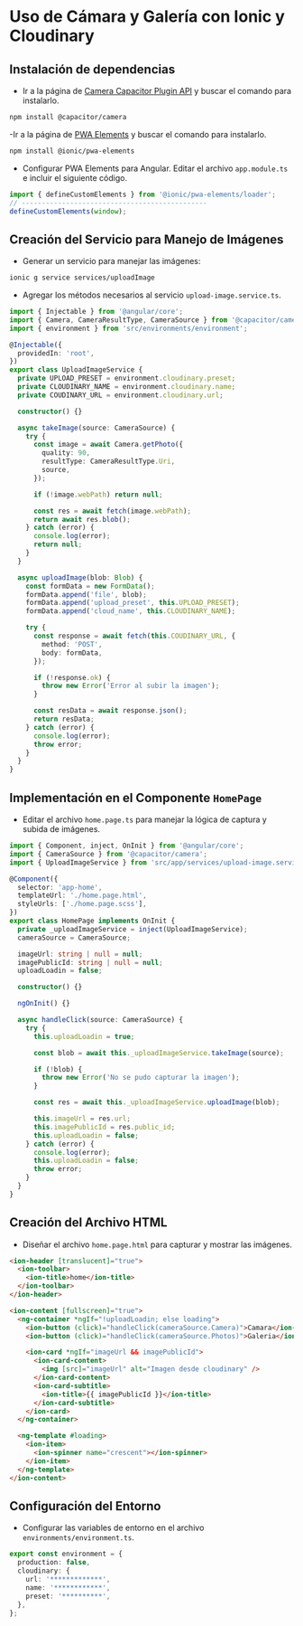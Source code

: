 
# Uso de Cámara y Galería con Ionic y Cloudinary

## Instalación de dependencias

- Ir a la página de [Camera Capacitor Plugin API](https://ionicframework.com/docs/native/camera) y buscar el comando para instalarlo.
```bash
npm install @capacitor/camera
```

-Ir a la página de [PWA Elements](https://capacitorjs.com/docs/web/pwa-elements) y buscar el comando para instalarlo.
```bash
npm install @ionic/pwa-elements
```
- Configurar PWA Elements para Angular. Editar el archivo `app.module.ts` e incluir el siguiente código.
```ts
import { defineCustomElements } from '@ionic/pwa-elements/loader';
// ----------------------------------------------
defineCustomElements(window);
```
## Creación del Servicio para Manejo de Imágenes

-   Generar un servicio para manejar las imágenes:
```bash
ionic g service services/uploadImage
```
- Agregar los métodos necesarios al servicio `upload-image.service.ts`.
```ts
import { Injectable } from '@angular/core';
import { Camera, CameraResultType, CameraSource } from '@capacitor/camera';
import { environment } from 'src/environments/environment';

@Injectable({
  providedIn: 'root',
})
export class UploadImageService {
  private UPLOAD_PRESET = environment.cloudinary.preset;
  private CLOUDINARY_NAME = environment.cloudinary.name;
  private COUDINARY_URL = environment.cloudinary.url;

  constructor() {}

  async takeImage(source: CameraSource) {
    try {
      const image = await Camera.getPhoto({
        quality: 90,
        resultType: CameraResultType.Uri,
        source,
      });

      if (!image.webPath) return null;

      const res = await fetch(image.webPath);
      return await res.blob();
    } catch (error) {
      console.log(error);
      return null;
    }
  }

  async uploadImage(blob: Blob) {
    const formData = new FormData();
    formData.append('file', blob);
    formData.append('upload_preset', this.UPLOAD_PRESET);
    formData.append('cloud_name', this.CLOUDINARY_NAME);

    try {
      const response = await fetch(this.COUDINARY_URL, {
        method: 'POST',
        body: formData,
      });

      if (!response.ok) {
        throw new Error('Error al subir la imagen');
      }

      const resData = await response.json();
      return resData;
    } catch (error) {
      console.log(error);
      throw error;
    }
  }
}
```
## Implementación en el Componente `HomePage`

-   Editar el archivo `home.page.ts` para manejar la lógica de captura y subida de imágenes.
```ts
import { Component, inject, OnInit } from '@angular/core';
import { CameraSource } from '@capacitor/camera';
import { UploadImageService } from 'src/app/services/upload-image.service';

@Component({
  selector: 'app-home',
  templateUrl: './home.page.html',
  styleUrls: ['./home.page.scss'],
})
export class HomePage implements OnInit {
  private _uploadImageService = inject(UploadImageService);
  cameraSource = CameraSource;

  imageUrl: string | null = null;
  imagePublicId: string | null = null;
  uploadLoadin = false;

  constructor() {}

  ngOnInit() {}

  async handleClick(source: CameraSource) {
    try {
      this.uploadLoadin = true;

      const blob = await this._uploadImageService.takeImage(source);

      if (!blob) {
        throw new Error('No se pudo capturar la imagen');
      }

      const res = await this._uploadImageService.uploadImage(blob);

      this.imageUrl = res.url;
      this.imagePublicId = res.public_id;
      this.uploadLoadin = false;
    } catch (error) {
      console.log(error);
      this.uploadLoadin = false;
      throw error;
    }
  }
}
```
## Creación del Archivo HTML

-   Diseñar el archivo `home.page.html` para capturar y mostrar las imágenes.
```html
<ion-header [translucent]="true">
  <ion-toolbar>
    <ion-title>home</ion-title>
  </ion-toolbar>
</ion-header>

<ion-content [fullscreen]="true">
  <ng-container *ngIf="!uploadLoadin; else loading">
    <ion-button (click)="handleClick(cameraSource.Camera)">Camara</ion-button>
    <ion-button (click)="handleClick(cameraSource.Photos)">Galeria</ion-button>

    <ion-card *ngIf="imageUrl && imagePublicId">
      <ion-card-content>
        <img [src]="imageUrl" alt="Imagen desde cloudinary" />
      </ion-card-content>
      <ion-card-subtitle>
        <ion-title>{{ imagePublicId }}</ion-title>
      </ion-card-subtitle>
    </ion-card>
  </ng-container>

  <ng-template #loading>
    <ion-item>
      <ion-spinner name="crescent"></ion-spinner>
    </ion-item>
  </ng-template>
</ion-content>
```
## Configuración del Entorno

-   Configurar las variables de entorno en el archivo `environments/environment.ts`.
```ts
export const environment = {
  production: false,
  cloudinary: {
    url: '*************',
    name: '************',
    preset: '**********',
  },
};
```
